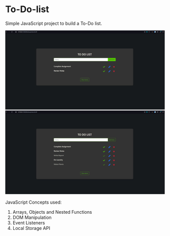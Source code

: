 # To-Do-list
Simple JavaScript project to build a To-Do list.

![](First.jpg)
![](Second.jpg)

JavaScript Concepts used:
1. Arrays, Objects and Nested Functions
2. DOM Manipulation
3. Event Listeners
5. Local Storage API

